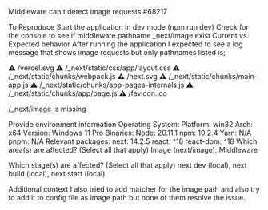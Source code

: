 Middleware can't detect image requests #68217

To Reproduce
Start the application in dev mode (npm run dev)
Check for the console to see if middleware pathname \_next/image exist
Current vs. Expected behavior
After running the application I expected to see a log message that shows image requests but only pathnames listed is;

⚠️ /vercel.svg
⚠️ /\_next/static/css/app/layout.css
⚠️ /\_next/static/chunks/webpack.js
⚠️ /next.svg
⚠️ /\_next/static/chunks/main-app.js
⚠️ /\_next/static/chunks/app-pages-internals.js
⚠️ /\_next/static/chunks/app/page.js
⚠️ /favicon.ico

/\_next/image is missing

Provide environment information
Operating System:
Platform: win32
Arch: x64
Version: Windows 11 Pro
Binaries:
Node: 20.11.1
npm: 10.2.4
Yarn: N/A
pnpm: N/A
Relevant packages:
next: 14.2.5
react: ^18
react-dom: ^18
Which area(s) are affected? (Select all that apply)
Image (next/image), Middleware

Which stage(s) are affected? (Select all that apply)
next dev (local), next build (local), next start (local)

Additional context
I also tried to add matcher for the image path and also try to add it to config file as image path but none of them resolve the issue.

